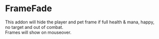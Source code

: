 # FrameFade
This addon will hide the player and pet frame if full health & mana, happy, no target and out of combat.    
Frames will show on mouseover.
